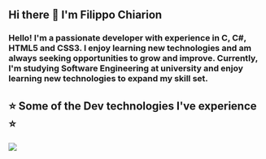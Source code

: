 ## Hi there 👋 I'm Filippo Chiarion
### Hello! I'm a passionate developer with experience in C, C#, HTML5 and CSS3. I enjoy learning new technologies and am always seeking opportunities to grow and improve. Currently, I'm studying Software Engineering at university and enjoy learning new technologies to expand my skill set.

## ⭐️  Some of the Dev technologies I've experience  ⭐️
<img src="https://cdn.jsdelivr.net/gh/devicons/devicon@latest/icons/csharp/csharp-original.svg" />

            
          
